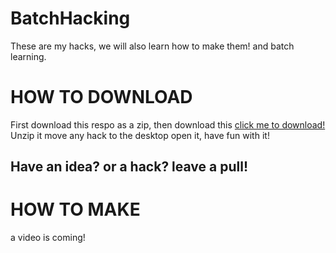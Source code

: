 # BatchHacking
These are my hacks, we will also learn how to make them! and batch learning.

# HOW TO DOWNLOAD
First download this respo as a zip, then download this [click me to download!](https://github.com/nonumbershere/BatchHacking/archive/master.zip)
Unzip it move any hack to the desktop open it, have fun with it!

## Have an idea? or a hack? leave a pull!

# HOW TO MAKE
a video is coming!
